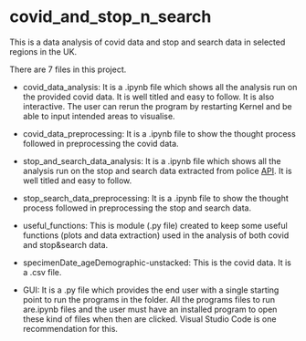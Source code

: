 # covid_and_stop_n_search
This is a data analysis of covid data and stop and search data in selected regions in the UK.

There are 7 files in this project.
    
* covid_data_analysis: It is a .ipynb file which shows all the analysis run on the provided covid data. It is well titled and easy to follow. It is also interactive. The user can rerun the program by restarting Kernel and be able to input intended areas to visualise.
    
* covid_data_preprocessing: It is a .ipynb file to show the thought process followed in preprocessing the covid data.
    
* stop_and_search_data_analysis: It is a .ipynb file which shows all the analysis run on the stop and search data extracted from police [API](https://data.police.uk/docs/method/stops-force/). It is well titled and easy to follow.

* stop_search_data_preprocessing: It is a .ipynb file to show the thought process followed in preprocessing the stop and search data.

* useful_functions: This is module (.py file) created to keep some useful functions (plots and data extraction) used in the analysis of both covid and stop&search data. 

* specimenDate_ageDemographic-unstacked: This is the covid data. It is a .csv file.

* GUI: It is a .py file which provides the end user with a single starting point to run the programs in the folder. All the programs files to run are.ipynb files and the user must have an installed program to open these kind of files when then are clicked. Visual Studio Code is one recommendation for this. 
